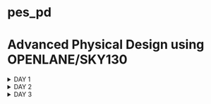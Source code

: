 # pes_pd

# Advanced Physical Design using OPENLANE/SKY130 




<details><summary> DAY 1 </summary>



# Introduction to QFN -48 Package, chip, pads, core, die and IPs

* A QFN( Quad Flat No leads )  - 48 package

* PADS (peripheral devices ) act as a connection with which we can send signals inside and outside the chip.

* Core is the functional block of circuitry, it is where all the digital logic of our chip is placed.

* Die is the entire silicon wafer which contains the chip.

* The core consists of SOC, SRAM, ADC, DAC, PLL, SPI blocks.

* The SRAM, ADC, DAC, PLL are called as foundary IPs. A foundary is a factory which manufactures chips. It is also an Intelectual Property.

* The RISC V SOC and SPI blocks are called the macros. Basic difference between the macros and foundary IPs are that macros are purely digital circuits while Foundary IPs need some kind of unique design.


 ![padsdiecore](https://github.com/dishak14/pes_asic_class/assets/92496153/4f456f72-af50-449b-96e2-6b93ee4e0874)


![foundrymacros](https://github.com/dishak14/pes_asic_class/assets/92496153/7f142761-9192-4760-a1e7-4c008299476a)




# Introduction to RISC V

* RISC V is an Instruction Set Architecture.

* It is language of the computer i.e. we can interact with the computer using RISC V.

* C program --> RISC V assembly level code --> HDL --> RTL --> runs on layout.


![riscvss](https://github.com/dishak14/pes_asic_class/assets/92496153/70fa2db2-d2c9-4005-814d-73156995f273)


# From software application to Hardware 

* Application software enters into a block called system software.

* System software consists of various blocks:
 
1. Operatin system : which deals with the input/output operations, handles memory.
2. Compiler : converts the high level language into assembly level instructions.
3. Assembler : converts the assembly level instruction to binary which is known as the machine level code.

* After all this our application software will be ready to run on a hardware.

![astohardware](https://github.com/dishak14/pes_asic_class/assets/92496153/58705226-b6f7-4046-9d3d-eec3df602e0a)


# Simplified RTL2GDS flow


![rtl2gds](https://github.com/dishak14/pes_asic_class/assets/92496153/f62e4831-34f5-442d-be3b-0c2b4cd61c00)

* Designing a digital ASIC requires :
  1. RTL IPs (in HDL)
  2. EDA Tools
  3. PDK (Process desgin kits) data

 * PDK acts as an interface between FABs (manufacturing plants) and the designers.

 * Synthesis is converting of the HDL design is converted to its corresponding gate lebel netlist (RTL).

 * Floor Planning : it involves determining the placement of various functional blocks and components within the chip's layout to meet specific design goals and constraints.

 * Power Planning : focuses on efficiently delivering power to all components and functional blocks on the integrated circuit.
 
 * Macro Floor Planning :  It focuses on the high-level placement of large functional blocks, also known as macros, within the chip's layout. These macros often represent major functional units or intellectual property (IP) blocks that are pre-designed and optimized for specific functions.

 * Placement : refers to the process of determining the physical locations of various components, such as logic gates, memory cells, or functional blocks, within the chip's layout. Proper placement is essential for optimizing chip performance, power consumption, and overall functionality. There are two types of placements :
   1. Global Placement : also known as initial placement or coarse placement, is the first stage of placement in IC physical design. It focuses on determining the approximate locations of major components and functional blocks on the chip's layout without worrying about the detailed positions of individual cells.
   2. Detailed Placement : also known as fine placement, follows global placement and focuses on refining the placement of individual cells or components within the chip's layout. It involves determining the precise coordinates and positions of each cell.
  
 *  Clock Tree Synthesis is used for delivering clock to all the sequential elements of the IC. We need to have minimum skew in the clock ( as 0 skew is impossible to obtain) and it is usually in a tree form ( H, X etc).

 * Routing : it involves determining the paths for electrical connections (wires or traces) between the various components, such as transistors, gates, and memory cells, to establish the desired functionality of the electronic circuit. Routing is a crucial aspect of chip and PCB design, as it impacts the circuit's performance, signal integrity, and manufacturability. There are two types of routing :
   1. Global routing : Global routing is the first step in the routing process and focuses on finding high-level routes for interconnections. It determines which layers of the chip or PCB will be used for routing and estimates the approximate paths for connections. It is basically just a routing guide.
   2. Detailed routing :  Detailed routing follows global routing and involves specifying the exact placement of wires or traces, including their widths, spacings, and via locations. It considers detailed physical constraints and ensures compliance with design rules.
  
* Sign off : refers to the final approval or verification stage of the design process before it is sent for manufacturing. It is a critical step to ensure that the design meets all specifications, design rules, and requirements. DRC checking and LVS (Layout VS Scheme) is used for physical verification. Static Timing Analysis (STA) is done for timing verification.


# Introduction to openLANE and strive chipsets

* OpenLANE is an open-source digital ASIC design flow and toolchain that aims to automate the process of designing and manufacturing custom silicon chips.

* There is family of SoC's called as strive which is and Open PDK,Open EDA,Open RTL.

![image](https://github.com/dishak14/pes_pd/assets/92496153/5ae681d6-db0e-4aa8-99f2-e610ad0c221d)

* The main goal of openLANE is to produce clean GDSII flow with no human intervention and without any Layout VS Schematic ( LVS), DRC or timing voilations.

* There are essentially two modes of operations :
  1. Autonomous : also called as the push button flow which means we press a button and after a while a netlist is generated.
  2. Interactive : we can run the commands/ steps one by one.
 
 * openLANE also has design space exploration which is basically used to find the best flow configuration.

# openLANE Directory structure in detail


![dirstruct](https://github.com/dishak14/pes_pd/assets/92496153/559ee677-429c-4b46-b021-9063dc7416e0)



# Design Preparation Step 

``` docker ```

``` ./flow.tcl -interactive ``` 

``` package require openlane 0.9 ```

we need to do these 3 steps everytime.

![openlane](https://github.com/dishak14/pes_pd/assets/92496153/faa9e0a4-ea82-41c9-ab7f-b98ad40fa15e)


``` less config.tcl ```  this is setting of picorv32a file 

![configtcl](https://github.com/dishak14/pes_pd/assets/92496153/b81d6b3f-384f-4b0c-a549-0946065b5384)

``` prep -design picorv32a ```

![prepdesign](https://github.com/dishak14/pes_pd/assets/92496153/a5bd2ac8-6149-4fbb-9858-f1d1669b2a3f)


# Review files after design prep and run synthesis 

* We have a new folder called runs in picrov32a, inside this run folder another folder with today's date is created.


![todaysdate](https://github.com/dishak14/pes_pd/assets/92496153/c17c3540-884b-4f99-9df3-f04600aaafaa)

* Contents inside each of the file in run folder:


![each](https://github.com/dishak14/pes_pd/assets/92496153/402da3e5-ad56-4d58-91d9-ed233c8da7ba)

* ```run_synthesis``` for running the synthesis which will take some time


* Calculating flop ratio after running the synthesis :

  
![ffratio](https://github.com/dishak14/pes_pd/assets/92496153/6a9eeefe-b9fa-455a-a2d5-429f58b00c7b)

</details>

<details><summary> DAY 2 </summary>

# Utilization factor and aspect ratio

* The first step in physical design flow is to define the width and the height of the die and core.

* To determine the dimensions of a chip we need to focus on the dimensions of the logic gate, which is directly depended on the dimentions of the standard cells.

* Put all the standard cells side by side and find the area.

* Utilization factor = area occupied by netlist / total area of core

* If the utilization factor = 1, then the core is completely occupied. Practically, we need 0.5/0.6 utilization factor.

* Aspect ratio = height/width.

* If aspect ratio = 1, it signifies the chip is a square. If it is anything other than 1, chip is a rectangle.


# Concept of pre placed cells 

* The second step in the physical design process is the placement of pre placed cells.

* If we have a big circuit with a lot of logic gates, we cut the circuit into parts and implement both of them separately by extending the I/O(input/output) pins.

* Thes separated circuit blocks are made into a black box which act as different IPs or modules. We can reuse these modules multiple times.

* These black boxes are placed before automated placing/ routing and hence are called pre placed cells.

* The remaining cells are placed onto the chip without touching the already placed pre placed cells.


# De-Coupling Capacitors

* The third step in the Physical design process is to surround the pre placed cells with decoupling capacitors.

* When the input/output of any logic gate needs to change from 0 to 1 it needs to completely charge the intermediate capacitor. The voltage needed to charge the capacitor is drawn from a supply voltage.

* When it changes from 1 to 0, we need to discharge the intermediate capacitor which should be handled by the ground line of the power supply.

* When the charge is draw from the power supply to the logic gate circuit it is impossible to have the same voltage from the starting(Vdd) to the end destination(Vdd') of the wire due to multiple resistance, inductance etc present in the physical wire

* So the switching of logic 0 to 1 cant exceed Vdd'. And if Vdd' goes below the logic 1 the output of the circuit will not be detected as logic 1.

* We can solve this by adding a de coupling capacitor, parallel with the circuit.

* The voltage is stored in the de-coupling capacitor and it supplies the voltage to the logic circuit.

* Whenever there is a switching process, the de coupling capacitor loses its charge to the circuit and whenever there is no switching process it spends time replinishing its own charge

* All the pre placed cells need to be surrounded by de coupling capacitor which takes care of the local communication between these individual modules.


# Power Planning 

* All the wires are a 16 bit bus. We cant put decoupling capacitors in between two large macros , this creates a problem of voltage drop when the distance between the power supply and the macro is large.

  
![image](https://github.com/dishak14/pes_pd/assets/92496153/451561ab-e76b-4b36-b2c4-5a0da6aad0f3)

* When we say that a particular bit in a 16 bit bus is logic 1, then the capacitor of that purticular bit is charged to Vdd and when we say its logic 0 , the capacitor is discharged to 0.
  
![image](https://github.com/dishak14/pes_pd/assets/92496153/49422a28-2022-45bc-a1bb-c1db7349cb35)

![image](https://github.com/dishak14/pes_pd/assets/92496153/392fe12e-ff5c-4070-a7d0-27bdedc03142)

* When this ground bump exceeds the noise margin, it becomes logic 1 which means we will get the wrong output.

  ![image](https://github.com/dishak14/pes_pd/assets/92496153/a816b54a-46d7-4237-a92a-ef70463e92dd)

* When the voltage droop falls below noise margin, it becomes a problem again.

* The solution to this problem is that we need to give multiple power supplies.

   ![image](https://github.com/dishak14/pes_pd/assets/92496153/efd8f7e7-e8a1-4784-b96b-67a8a4f141c7)

 * A power mesh is created.

   ![image](https://github.com/dishak14/pes_pd/assets/92496153/475d3d98-1116-49ae-ba24-7f13d7e242e9)


# LAB

``` /Desktop/work/tools/openlane_working_dir/openlane ```

``` docker```

``` ./flow.tcl -interactive ```

``` package require openlane 0.9 ```

```prep -design picorv32a ``` this creates a new runs file in ```Desktop/work/tools/openlane_working_dir/openlane/designs/picorv32a```

```run_synthesis ``` in openlane shell . This creates a new netlist in ```picorv32a/runs/synthesis```

```run_floorplan``` in openlane shell.

In ``` /Desktop/work/tools/openlane_working_dir/openlane/designs/picorv32a/runs/17-09_16-02/results/floorplan``` , run the following command : ``` magic -T /home/vsduser/Desktop/work/tools/openlane_working_dir/pdks/sky130A/libs.tech/magic/sky130A.tech lef read ../../tmp/merged.lef def read picorv32a.floorplan.def &```


![layout](https://github.com/dishak14/pes_pd/assets/92496153/3f83afb9-50e5-4137-92f8-281039b1a9fc)


```run_placement``` in openlane shell.

``` cd ../placement ``` in the terminal.

```magic -T /home/vsduser/Desktop/work/tools/openlane_working_dir/pdks/sky130A/libs.tech/magic/sky130A.tech lef read ../../tmp/merged.lef def read picorv32a.placement.def & ```


![placement](https://github.com/dishak14/pes_pd/assets/92496153/a542ee78-2771-4d5c-ba35-3535d865720a)


# Cell Design and characterization flow


*INPUTS* ---> Process Design Kits (PDKs) ; DRC and LVS rules, SPICE models, library and user defined specs.

*DESIGN STEPS* ---> Circuit design, Layout design (Art of layout Euler's path and stick diagram), Extraction of parasitics, Characterization (timing, noise, power)

*OUTPUTS* ---> CDL (circuit description language), LEF, GDSII, extracted SPICE netlist (.cir), timing, noise and power .lib files


# General Timing characterization parameters

Timing defintion | Value
------------ | -------------
slew_low_rise_thr  | 20% value
slew_high_rise_thr |  80% value
slew_low_fall_thr | 20% value
slew_high_fall_thr | 80% value
in_rise_thr | 50% value
in_fall_thr | 50% value
out_rise_thr | 50% value
out_fall_thr | 50% value


delay =  time(out_fall_thr) - time(in_rise_thr)

Rise transition time = time(slew_high_rise_thr) - time (slew_low_rise_thr)

Fall transition time = time(slew_high_fall_thr) - time (slew_low_fall_thr)


</details>

<details><summary> DAY 3 </summary>

# Labs for CMOS inverter ngspice simulation

```git clone https://github.com/nickson-jose/vsdstdcelldesign.git```

The magic software we need is in ```/Desktop/work/tools/openlane_working_dirpdks/sky130A/libs.tech/magic/``` directory.

we copy it and paste it into the vsdstdcelldesign directory using ```cp sky130A.tech /home/vsduser/Desktop/work/tools/openlane_working_dir/openlane/vsdstdcelldesign```

Now we go to the vsdstdcelldesign directory and we can run magic without giving the absolute address.

```magic -T sky130A.tech sky130_inv.mag &```

![celldesign](https://github.com/dishak14/pes_pd/assets/92496153/28b872b9-e0a0-413d-8ee6-db6fd8ddca9e)

Use the following commands in tkcon window.


```extract all ```
```ext2spice cthresh 0 rethresh 0```
```ext2spice```



This creates a new file in vsdstadesigncell directory


![spice](https://github.com/dishak14/pes_pd/assets/92496153/c371a8e3-b8ca-447d-b963-c16077219be7)

![spice2](https://github.com/dishak14/pes_pd/assets/92496153/cbcfaa70-cfc3-4e99-a1c7-f5702ebb445b)


![now](https://github.com/dishak14/pes_pd/assets/92496153/9f8373ad-11e5-4359-a328-0d14fa1de1b4)

![Screenshot from 2023-09-19 06-05-49](https://github.com/dishak14/pes_pd/assets/92496153/4e2d653f-d5ba-437c-b91e-3490d8d9c9d3)





</details>

